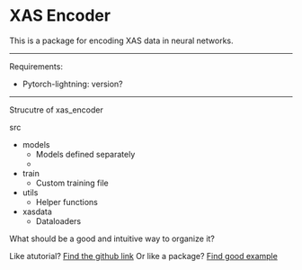 # XAS Encoder

This is a package for encoding XAS data in neural networks.

---
Requirements:
- Pytorch-lightning: version?

---

Strucutre of xas_encoder

src
- models
   - Models defined separately
   -
- train
    - Custom training file
- utils
    - Helper functions
- xasdata
    - Dataloaders
    

What should be a good and intuitive way to organize it?

Like atutorial? [Find the github link]()
Or like a package? [Find good example]()


